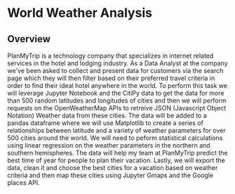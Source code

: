 # World Weather Analysis

## Overview
PlanMyTrip is a technology company that specializes in internet related services in the hotel and lodging industry. As a Data Analyst at the company we've been asked to collect and present data for customers via the search page which they will then filter based on their preferred travel criteria in order to find their ideal hotel anywhere in the world. To perform this task we will leverage Jupyter Notebook and the CitiPy data to get the data for more than 500 random latitudes and longitudes of cities and then we will perform requests on the OpenWeatherMap APIs to retreive JSON (Javascript Object Notation) Weather data from these cities. The data will be added to a pandas dataframe where we will use Matplotlib to create a series of relationships between latitude and a variety of weather parameters for over 500 cities around the world. We will need to peform statistical calculations using linear regression on the weather parameters in the northern and southern hemispheres. The data will help my team at PlanMyTrip predict the best time of year for people to plan their vacation. Lastly, we will export the data, clean it and choose the best cities for a vacation based on weather criteria and then map these cities using Jupyter Gmaps and the Google places API.
